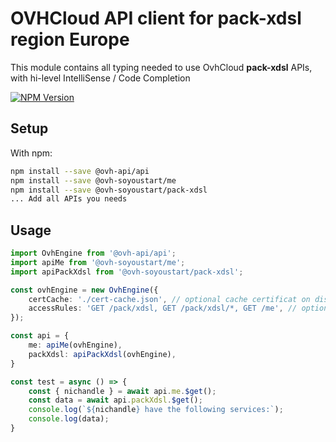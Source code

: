 # OVHCloud API client for **pack-xdsl** region Europe

This module contains all typing needed to use OvhCloud **pack-xdsl** APIs, with hi-level IntelliSense / Code Completion

[![NPM Version](https://img.shields.io/npm/v/@ovh-soyoustart/pack-xdsl.svg?style=flat)](https://www.npmjs.org/package/@ovh-soyoustart/pack-xdsl)

## Setup

With npm:

```bash
npm install --save @ovh-api/api
npm install --save @ovh-soyoustart/me
npm install --save @ovh-soyoustart/pack-xdsl
... Add all APIs you needs
```

## Usage

```typescript
import OvhEngine from '@ovh-api/api';
import apiMe from '@ovh-soyoustart/me';
import apiPackXdsl from '@ovh-soyoustart/pack-xdsl';

const ovhEngine = new OvhEngine({ 
    certCache: './cert-cache.json', // optional cache certificat on disk.
    accessRules: 'GET /pack/xdsl, GET /pack/xdsl/*, GET /me', // optional limit the requested privileges.
});

const api = {
    me: apiMe(ovhEngine),
    packXdsl: apiPackXdsl(ovhEngine),
}

const test = async () => {
    const { nichandle } = await api.me.$get();
    const data = await api.packXdsl.$get();
    console.log(`${nichandle} have the following services:`);
    console.log(data);
}
```
